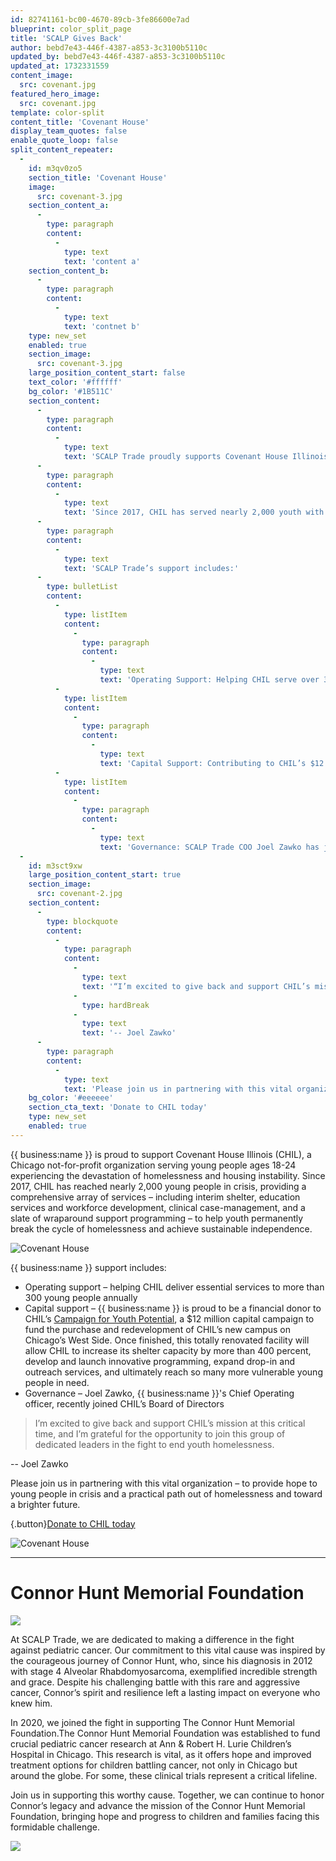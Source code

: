 ```yaml
---
id: 82741161-bc00-4670-89cb-3fe86600e7ad
blueprint: color_split_page
title: 'SCALP Gives Back'
author: bebd7e43-446f-4387-a853-3c3100b5110c
updated_by: bebd7e43-446f-4387-a853-3c3100b5110c
updated_at: 1732331559
content_image:
  src: covenant.jpg
featured_hero_image:
  src: covenant.jpg
template: color-split
content_title: 'Covenant House'
display_team_quotes: false
enable_quote_loop: false
split_content_repeater:
  -
    id: m3qv0zo5
    section_title: 'Covenant House'
    image:
      src: covenant-3.jpg
    section_content_a:
      -
        type: paragraph
        content:
          -
            type: text
            text: 'content a'
    section_content_b:
      -
        type: paragraph
        content:
          -
            type: text
            text: 'contnet b'
    type: new_set
    enabled: true
    section_image:
      src: covenant-3.jpg
    large_position_content_start: false
    text_color: '#ffffff'
    bg_color: '#1B511C'
    section_content:
      -
        type: paragraph
        content:
          -
            type: text
            text: 'SCALP Trade proudly supports Covenant House Illinois (CHIL), a nonprofit in Chicago dedicated to helping young people ages 18-24 overcome homelessness and housing instability.'
      -
        type: paragraph
        content:
          -
            type: text
            text: 'Since 2017, CHIL has served nearly 2,000 youth with vital services like shelter, education, workforce development, and clinical support, empowering them to achieve lasting independence.'
      -
        type: paragraph
        content:
          -
            type: text
            text: 'SCALP Trade’s support includes:'
      -
        type: bulletList
        content:
          -
            type: listItem
            content:
              -
                type: paragraph
                content:
                  -
                    type: text
                    text: 'Operating Support: Helping CHIL serve over 300 young people annually.'
          -
            type: listItem
            content:
              -
                type: paragraph
                content:
                  -
                    type: text
                    text: 'Capital Support: Contributing to CHIL’s $12 million campaign to expand its campus, increasing shelter capacity and outreach to support more youth.'
          -
            type: listItem
            content:
              -
                type: paragraph
                content:
                  -
                    type: text
                    text: 'Governance: SCALP Trade COO Joel Zawko has joined CHIL’s Board of Directors to support its mission.'
  -
    id: m3sct9xw
    large_position_content_start: true
    section_image:
      src: covenant-2.jpg
    section_content:
      -
        type: blockquote
        content:
          -
            type: paragraph
            content:
              -
                type: text
                text: '“I’m excited to give back and support CHIL’s mission at this critical time, and I’m grateful for the opportunity to join this group of dedicated leaders in the fight to end youth homelessness.”'
              -
                type: hardBreak
              -
                type: text
                text: '-- Joel Zawko'
      -
        type: paragraph
        content:
          -
            type: text
            text: 'Please join us in partnering with this vital organization – to provide hope to young people in crisis and a practical path out of homelessness and toward a brighter future.'
    bg_color: '#eeeeee'
    section_cta_text: 'Donate to CHIL today'
    type: new_set
    enabled: true
---
```

{{ business:name }} is proud to support Covenant House Illinois (CHIL), a Chicago not-for-profit organization serving young people ages 18-24 experiencing the devastation of homelessness and housing instability.
Since 2017, CHIL has reached nearly 2,000 young people in crisis, providing a comprehensive array of services – including interim shelter, education services and workforce development, clinical case-management, and a slate of wraparound support programming – to help youth permanently break the cycle of homelessness and achieve sustainable independence.

![Covenant House](/assets/covenant-3.jpg)

{{ business:name }} support includes:
* Operating support – helping CHIL deliver essential services to more than 300 young people annually
* Capital support – {{ business:name }} is proud to be a financial donor to CHIL’s [Campaign for Youth Potential](https://www.covenanthouseil.org/youthpotential), a $12 million capital campaign to fund the purchase and redevelopment of CHIL’s new campus on Chicago’s West Side. Once finished, this totally renovated facility will allow CHIL to increase its shelter capacity by more than 400 percent, develop and launch innovative programming, expand drop-in and outreach services, and ultimately reach so many more vulnerable young people in need.
* Governance – Joel Zawko, {{ business:name }}'s Chief Operating officer, recently joined CHIL’s Board of Directors

> I’m excited to give back and support CHIL’s mission at this critical time, and I’m grateful for the opportunity to join this group of dedicated leaders in the fight to end youth homelessness.

-- Joel Zawko

Please join us in partnering with this vital organization – to provide hope to young people in crisis and a practical path out of homelessness and toward a brighter future.

{.button}[Donate to CHIL today](https://www.covenanthouseil.org/donate)

![Covenant House](/assets/covenant-2.jpg)

---

# Connor Hunt Memorial Foundation

![](/assets/03ad996f-9149-4fc4-bb0e-42ac1268f770_2-large.jpeg)

At SCALP Trade, we are dedicated to making a difference in the fight against pediatric cancer. Our commitment to this vital cause was inspired by the courageous journey of Connor Hunt, who, since his diagnosis in 2012 with stage 4 Alveolar Rhabdomyosarcoma, exemplified incredible strength and grace. Despite his challenging battle with this rare and aggressive cancer, Connor’s spirit and resilience left a lasting impact on everyone who knew him.

In 2020, we joined the fight in supporting The Connor Hunt Memorial Foundation.The Connor Hunt Memorial Foundation was established to fund crucial pediatric cancer research at Ann & Robert H. Lurie Children’s Hospital in Chicago. This research is vital, as it offers hope and improved treatment options for children battling cancer, not only in Chicago but around the globe. For some, these clinical trials represent a critical lifeline.

Join us in supporting this worthy cause. Together, we can continue to honor Connor’s legacy and advance the mission of the Connor Hunt Memorial Foundation, bringing hope and progress to children and families facing this formidable challenge.

![](/assets/img-7071-3-large.jpeg)
